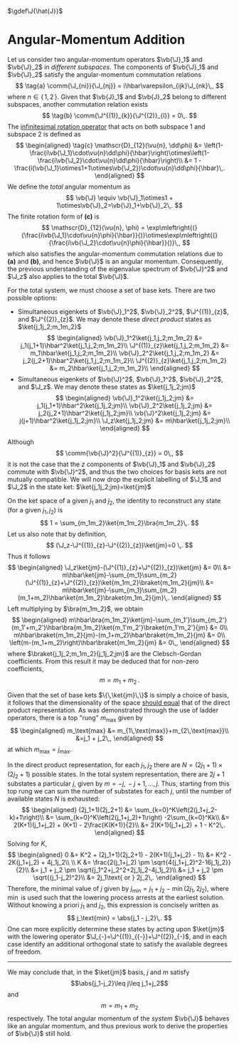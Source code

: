 $\gdef\J{\hat{J}}$

Angular-Momentum Addition
=========================

Let us consider two angular-momentum operators $\vb{\J}_1$ and $\vb{\J}_2$ in *different subspaces*. The components of $\vb{\J}_1$ and $\vb{\J}_2$ satisfy the angular-momentum commutation relations
$$
\tag{a}
\comm{\J_{ni}}{\J_{nj}} = i\hbar\varepsilon_{ijk}\J_{nk}\,,
$$
where $n\in\{\,1,\,2\,\}$.
Given that $\vb{J}_1$ and $\vb{J}_2$ belong to different subspaces, another commutation relation exists
$$
\tag{b}
\comm{\J^{(1)}_{k}}{\J^{(2)}_{l}} = 0\,.
$$
The [infinitesimal rotation operator](infinitesimal-rotations.md#Infinitesimal-Rotations-in-Quantum-Mechanics) that acts on both subspace 1 and subspace 2 is defined as
$$
\begin{aligned}
\tag{c}
\mathscr{D}_{12}(\vu{n}, \dd\phi) &= \left(1-\frac{i\vb{\J_1}\cdot\vu{n}\dd\phi}{\hbar}\right)\otimes\left(1-\frac{i\vb{\J_2}\cdot\vu{n}\dd\phi}{\hbar}\right)\\
                             &= 1 - \frac{i(\vb{\J_1}\otimes1+1\otimes\vb{\J_2})\cdot\vu{n}\dd\phi}{\hbar}\,.
\end{aligned}
$$
We define the *total* angular momentum as
$$
\vb{\J} \equiv \vb{\J}_1\otimes1 + 1\otimes\vb{\J}_2=\vb{\J}_1+\vb{\J}_2\,.
$$
The finite rotation form of **(c\)** is 
$$
\mathscr{D}_{12}(\vu{n}, \phi) = \exp\mleftright{(}{\frac{i\vb{\J_1}\cdot\vu{n}\phi}{\hbar}}{)}\otimes\exp\mleftright{(}{\frac{i\vb{\J_2}\cdot\vu{n}\phi}{\hbar}}{)}\,,
$$
which also satisfies the angular-momentum commutation relations due to **(a)** and **(b)**, and hence $\vb{\J}$ is an angular momentum. Consequently, the previous understanding of the eigenvalue spectrum of $\vb{\J}^2$ and $\J_z$ also applies to the total $\vb{\J}$.

For the total system, we must choose a set of base kets. There are two possible options:
* Simultaneous eigenkets of $\vb{\J}_1^2$, $\vb{\J}_2^2$, $\J^{(1)}_{z}$, and $\J^{(2)}_{z}$. We may denote these _direct product_ states as $\ket{j_1j_2;m_1m_2}$
  $$
  \begin{aligned}
  \vb{\J}_1^2\ket{j_1,j_2;m_1m_2} &= j_1(j_1+1)\hbar^2\ket{j_1,j_2;m_1m_2}\\
  \J^{(1)}_{z}\ket{j_1,j_2;m_1m_2} &= m_1\hbar\ket{j_1,j_2;m_1m_2}\\
  \vb{\J}_2^2\ket{j_1,j_2;m_1m_2} &= j_2(j_2+1)\hbar^2\ket{j_1,j_2;m_1m_2}\\
  \J^{(2)}_{z}\ket{j_1,j_2;m_1m_2} &= m_2\hbar\ket{j_1,j_2;m_1m_2}\\
  \end{aligned}
  $$
* Simultaneous eigenkets of $\vb{\J}^2$, $\vb{\J}_1^2$, $\vb{\J}_2^2$, and $\J_z$. We may denote these states as $\ket{j_1j_2;jm}$
  $$
  \begin{aligned}
  \vb{\J}_1^2\ket{j_1j_2;jm} &= j_1(j_1+1)\hbar^2\ket{j_1j_2;jm}\\
  \vb{\J}_2^2\ket{j_1j_2;jm} &= j_2(j_2+1)\hbar^2\ket{j_1j_2;jm}\\
  \vb{\J}^2\ket{j_1j_2;jm} &= j(j+1)\hbar^2\ket{j_1j_2;jm}\\
  \J_z\ket{j_1j_2;jm} &= m\hbar\ket{j_1j_2;jm}\\
  \end{aligned}
  $$
  
Although 
$$
      \comm{\vb{\J}^2}{\J^{(1)}_{z}} = 0\,,
$$
it is not the case that the $z$ components of $\vb{\J}_1$ and $\vb{\J}_2$ commute with $\vb{\J}^2$, and thus the two choices for basis kets are not mutually compatible. We will now drop the explicit labelling of $\J_1$ and $\J_2$ in the state ket: $\ket{j_1j_2;jm}=\ket{jm}$

On the ket space of a given $j_1$ and $j_2$, the identity to reconstruct any state (for a given $j_1,j_2$) is
$$
1 = \sum_{m_1m_2}\ket{m_1m_2}\bra{m_1m_2}\,.
$$
Let us also note that by definition, 
$$
  (\J_z-\J^{(1)}_{z}-\J^{(2)}_{z})\ket{jm}=0
\,.
$$
Thus it follows
$$
\begin{aligned}
  \J_z\ket{jm}-(\J^{(1)}_{z}+\J^{(2)}_{z})\ket{jm} &= 0\\
  &= m\hbar\ket{jm}-\sum_{m_1}\sum_{m_2}(\J^{(1)}_{z}+\J^{(2)}_{z})\ket{m_1m_2}\braket{m_1m_2}{jm}\\
  &= m\hbar\ket{jm}-\sum_{m_1}\sum_{m_2}(m_1+m_2)\hbar\ket{m_1m_2}\braket{m_1m_2}{jm}\,.
\end{aligned}
$$
Left multiplying by $\bra{m_1m_2}$, we obtain
$$  
\begin{aligned}
  m\hbar\bra{m_1m_2}\ket{jm}-\sum_{m_1'}\sum_{m_2'}(m_1'+m_2')\hbar\bra{m_1m_2}\ket{m_1'm_2'}\braket{m_1'm_2'}{jm} &= 0\\
  m\hbar\braket{m_1m_2}{jm}-(m_1+m_2)\hbar\braket{m_1m_2}{jm} &= 0\\
  \left(m-(m_1+m_2)\right)\hbar\braket{m_1m_2}{jm} &= 0\,,
\end{aligned}
$$
where $\braket{j_1j_2;m_1m_2}{j_1j_2;jm}$ are the Clebsch-Gordan coefficients. From this result it may be deduced that for non-zero coefficients, $$\tag{d}m = m_1 + m_2\,.$$

Given that the set of base kets $\{\,\ket{jm}\,\}$ is simply a choice of basis, it follows that the dimensionality of the space [should equal](../maths/linear-algebra/vector-space-basis-properties.md#Bases-Have-Same-Dimension) that of the direct product representation. As was demonstrated through the use of ladder operators, there is a top "rung" $m_\text{max}$ given by 
$$
\begin{aligned}
    m_\text{max} &= m_{1\,\text{max}}+m_{2\,\text{max}}\\
    &=j_1 + j_2\,,
\end{aligned}
$$
at which $m_\text{max}=j_\text{max}$.

In the direct product representation, for each $j_1,\,j_2$ there are $N=(2j_1+1)\times(2j_2+1)$ possible states. In the total system representation, there are $2j+1$ substates a particular $j$, given by $m=-j,\,-j+1,\,\dots,\,j$. Thus, starting from this top rung we can sum the number of substates for each $j$, until the number of available states $N$ is exhausted:
$$
\begin{aligned}
(2j_1+1)(2j_2+1) &= \sum_{k=0}^K\left(2(j_1+j_2-k)+1\right)\\
                 &= \sum_{k=0}^K\left(2(j_1+j_2)+1\right) -2\sum_{k=0}^Kk\\
                 &= 2(K+1)(j_1+j_2) + (K+1) - 2\frac{K(K+1)}{2}\\
                 &= 2(K+1)(j_1+j_2) + 1 - K^2\,.
\end{aligned}
$$
Solving for $K$, 
$$
\begin{aligned}
0 &= K^2 + (2j_1+1)(2j_2+1) - 2(K+1)(j_1+j_2) - 1\\
  &= K^2 - 2K(j_1+j_2) + 4j_1j_2\\
  \\
K &= \frac{2(j_1+j_2) \pm \sqrt{4(j_1+j_2)^2-16j_1j_2}}{2}\\
  &= j_1 + j_2 \pm \sqrt{j_1^2+j_2^2+2j_1j_2-4j_1j_2}\\
  &= j_1 + j_2 \pm \sqrt{(j_1-j_2)^2}\\
  &= 2j_1\text{ or } 2j_2\,.
\end{aligned}
$$
Therefore, the minimal value of $j$ given by $j_\text{min}=j_1+j_2-\min(2j_1,2j_2)$, where $\min$ is used such that the lowering process arrests at the earliest solution. Without knowing a priori $j_1$ and $j_2$, this expression is concisely written as
$$
j_\text{min} = \abs{j_1 - j_2}\,.
$$
One can more explicitly determine these states by acting upon $\ket{jm}$ with the lowering operator $\J_{-}=\J^{(1)}_{{-}}+\J^{(2)}_{-}$, and in each case identify an additional orthogonal state to satisfy the available degrees of freedom.

---
We may conclude that, in the $\ket{jm}$ basis, $j$ and $m$ satisfy $$\abs{j_1-j_2}\leq j\leq j_1+j_2$$ and $$m=m_1 + m_2$$ respectively. The total angular momentum of the *system* $\vb{\J}$ behaves like an angular momentum, and thus previous work to derive the properties of $\vb{\J}$ still hold.

<!-- TODO recursion relations from Sakurai -->